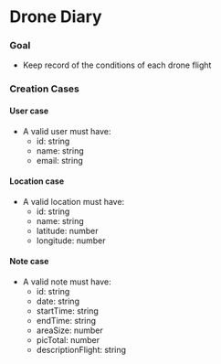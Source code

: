 # Drone Diary

### Goal

-   Keep record of the conditions of each drone flight

### Creation Cases

#### User case

-   A valid user must have:
    -   id: string
    -   name: string
    -   email: string

#### Location case

-   A valid location must have:
    -   id: string
    -   name: string
    -   latitude: number
    -   longitude: number

#### Note case

-   A valid note must have:
    -   id: string
    -   date: string
    -   startTime: string
    -   endTime: string
    -   areaSize: number
    -   picTotal: number
    -   descriptionFlight: string
